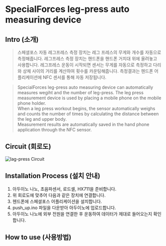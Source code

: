 # SpecialForces leg-press auto measuring device

## Intro (소개)
>스페셜포스 자동 레그프레스 측정 장치는 레그 프레스의 무게와 개수를 자동으로 측정해줍니다. 레그프레스 측정 장치는 핸드폰을 핸드폰 거치대 위에 올려놓고 사용합니다.
레그프레스 운동이 시작되면 센서는 무게를 자동으로 측정하고 다리와 상체 사이의 거리를 계산하여 횟수를 카운팅해줍니다. 측정결과는 헨드폰 어플리케이션에 NFC 센서를 통해 자동 저장됩니다.

>SpecialForces leg-press auto measuring device can automatically measures wegiht and the number of leg-press. 
The leg press measurement device is used by placing a mobile phone on the mobile phone holder.  
When a leg press workout begins, the sensor automatically weighs and counts the number of times by calculating the distance between the leg and upper body.  
Measurement results are automatically saved in the hand phone application through the NFC sensor.

## Circuit (회로도)
![lag-press Circuit](https://user-images.githubusercontent.com/26067127/97019807-ba969400-158b-11eb-9d4a-18ec10578735.png)
</br>

## Installation Process (설치 안내)
1. 아두이노 나노, 초음파센서, 로드셀, HX711을 준비합니다.
2. 위 회로도에 맞추어 다음과 같은 장치에 연결합니다.
3. 헨드폰에 스페셜포스 어플리케이션을 설치합니다.
4. push_up.ino 파일을 다운받아 아두이노에 업로드합니다.
5. 아두이노 나노에 외부 전원을 연결한 후 운동하여 데이터가 제대로 들어오는지 확인합니다.

## How to use (사용방법)
